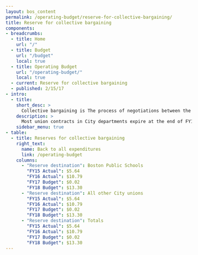 ```yaml
---
layout: bos_content
permalink: /operating-budget/reserve-for-collective-bargaining/
title: Reserve for collective bargaining
components:
- breadcrumbs:
  - title: Home
    url: "/"
  - title: Budget
    url: "/budget"
    local: true
  - title: Operating Budget
    url: "/operating-budget/"
    local: true
  - current: Reserve for collective bargaining
  - published: 2/15/17
- intro:
  - title:
    short_desc: >
      Collective bargaining is The process of negotiations between the City administration and bargaining units (unions) regarding the salary and fringe benefits of city employees.
    description: >
      Most union contracts in City departments expire at the end of FY16 or shortly thereafter. Salary increases in these agreements will have a direct impact on dollars available in FY17 and in the coming years. The FY17 collective bargaining reserve includes limited funding for successor agreements for those unions.
    sidebar_menu: true
- table:
  - title: Reserves for collective bargaining
    right_text:
      name: Back to all expenditures
      link: /operating-budget
    columns:
      - "Reserve destination": Boston Public Schools
        "FY15 Actual": $5.64
        "FY16 Actual": $10.79
        "FY17 Budget": $0.02
        "FY18 Budget": $13.30
      - "Reserve destination": All other City unions
        "FY15 Actual": $5.64
        "FY16 Actual": $10.79
        "FY17 Budget": $0.02
        "FY18 Budget": $13.30
      - "Reserve destination": Totals
        "FY15 Actual": $5.64
        "FY16 Actual": $10.79
        "FY17 Budget": $0.02
        "FY18 Budget": $13.30
---
```

